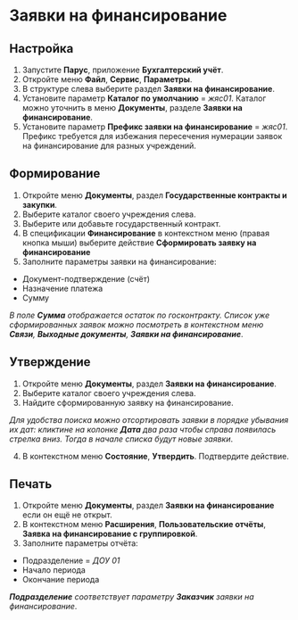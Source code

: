 # Заявки на финансирование

## Настройка

1. Запустите **Парус**, приложение **Бухгалтерский учёт**.
2. Откройте меню **Файл**, **Сервис**, **Параметры**.
3. В структуре слева выберите раздел **Заявки на финансирование**.
4. Установите параметр **Каталог по умолчанию** = _жяс01_. Каталог можно уточнить в меню **Документы**, разделе **Заявки на финансирование**.
5. Установите параметр **Префикс заявки на финансирование** = _жяс01_. Префикс требуется для избежания пересечения нумерации заявок на финансирование для разных учреждений.

## Формирование

1. Откройте меню **Документы**, раздел **Государственные контракты и закупки**.
2. Выберите каталог своего учреждения слева.
3. Выберите или добавьте государственный контракт.
4. В спецификации **Финансирование** в контекстном меню (правая кнопка мыши) выберите действие **Сформировать заявку на финансирование**
5. Заполните параметры заявки на финансирование:
* Документ-подтверждение (счёт)
* Назначение платежа
* Сумму

_В поле **Сумма** отображается остаток по госконтракту. Список уже сформированных заявок можно посмотреть в контекстном меню **Связи**, **Выходные документы**, **Заявки на финансирование**_.

## Утверждение

1. Откройте меню **Документы**, раздел **Заявки на финансирование**.
2. Выберите каталог своего учреждения слева.
3. Найдите сформированную заявку на финансирование.

_Для удобства поиска можно отсортировать заявки в порядке убывания их дат: кликтине на колонке **Дата** два раза чтобы справа появилась стрелка вниз. Тогда в начале списка будут новые заявки_. 

4. В контекстном меню **Состояние**, **Утвердить**. Подтвердите действие.

## Печать

1. Откройте меню **Документы**, раздел **Заявки на финансирование** если он ещё не открыт.
2. В контекстном меню **Расширения**, **Пользовательские отчёты**, **Заявка на финансирование с группировкой**.
3. Заполните параметры отчёта:
* Подразделение = _ДОУ 01_
* Начало периода
* Окончание периода

_**Подразделение** соответствует параметру **Заказчик** заявки на финансирование_.